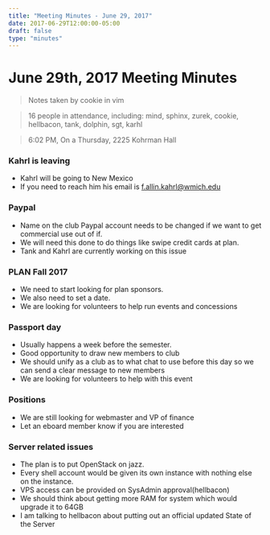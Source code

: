 ```yaml
---
title: "Meeting Minutes - June 29, 2017"
date: 2017-06-29T12:00:00-05:00
draft: false
type: "minutes"
---
```


# June 29th, 2017 Meeting Minutes
> Notes taken by cookie in vim

> 16 people in attendance, including: mind, sphinx, zurek, cookie, hellbacon, tank, dolphin, sgt, karhl

> 6:02 PM, On a Thursday, 2225 Kohrman Hall

### Kahrl is leaving
- Kahrl will be going to New Mexico
- If you need to reach him his email is f.allin.kahrl@wmich.edu

### Paypal
- Name on the club Paypal account needs to be changed if we want to get commercial use out of if.
- We will need this done to do things like swipe credit cards at plan.
- Tank and Kahrl are currently working on this issue

### PLAN Fall 2017
- We need to start looking for plan sponsors.
- We also need to set a date.
- We are looking for volunteers to help run events and concessions

### Passport day
- Usually happens a week before the semester.
- Good opportunity to draw new members to club
- We should unify as a club as to what chat to use before this day so we can send a clear message to new members
- We are looking for volunteers to help with this event

### Positions
- We are still looking for webmaster and VP of finance
- Let an eboard member know if you are interested

### Server related issues
- The plan is to put OpenStack on jazz.
- Every shell account would be given its own instance with nothing else on the instance.
- VPS access can be provided on SysAdmin approval(hellbacon)
- We should think about getting more RAM for system which would upgrade it to 64GB
- I am talking to hellbacon about putting out an official updated State of the Server
